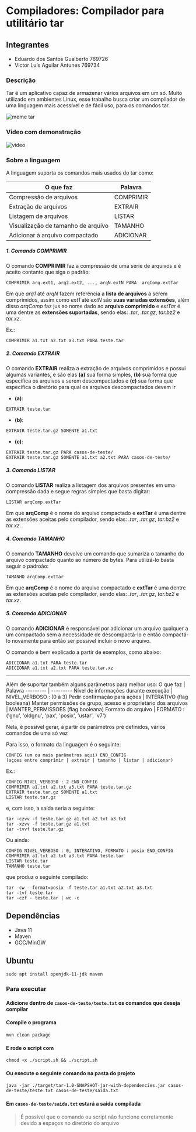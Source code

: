# Compiladores: Compilador para utilitário tar

## Integrantes ##

- Eduardo dos Santos Gualberto 769726
- Victor Luís Aguilar Antunes 769734

### Descrição
Tar é um aplicativo capaz de armazenar vários arquivos em um só. Muito utilizado em ambientes Linux, esse trabalho busca criar um compilador de uma linguagem mais acessível e de fácil uso, para os comandos tar.

![meme tar](https://imgs.xkcd.com/comics/tar.png)

### Vídeo com demonstração

![video]()

### Sobre a linguagem
A linguagem suporta os comandos mais usados do tar como:

O que faz | Palavra
--------- | ---------
Compressão de arquivos | COMPRIMIR
Extração de arquivos | EXTRAIR
Listagem de arquivos | LISTAR
Visualização de tamanho de arquivo | TAMANHO
Adicionar à arquivo compactado | ADICIONAR

##### 1. Comando COMPRIMIR
O comando **COMPRIMIR** faz a compressão de uma série de arquivos e é aceito contanto que siga o padrão: 
```
COMPRIMIR arq.ext1, arq2.ext2, ..., arqN.extN PARA  arqComp.extTar
```
Em que *arq1* até *arqN* fazem referëncia a **lista de arquivos** a serem comprimidos, assim como *ext1* até *extN* são **suas variadas extensões**, além disso *arqComp* faz jus ao nome dado ao **arquivo comprimido** e *extTar* é uma dentre as **extensões suportadas**, sendo elas: *.tar*, *.tar.gz*, *tar.bz2* e *tar.xz*.

Ex.:
```
COMPRIMIR a1.txt a2.txt a3.txt PARA teste.tar
```

##### 2. Comando EXTRAIR
O comando **EXTRAIR** realiza a extração de arquivos comprimidos e possui algumas variantes, e são elas **(a)** sua forma simples, **(b)** sua forma que específica os arquivos a serem descompactados e **(c)** sua forma que especifíca o diretório para qual os arquivos descompactados devem ir
- **(a)**:
```
EXTRAIR teste.tar
```

- **(b)**:
```
EXTRAIR teste.tar.gz SOMENTE a1.txt
```

- **(c)**:
```
EXTRAIR teste.tar.gz PARA casos-de-teste/
EXTRAIR teste.tar.gz SOMENTE a1.txt a2.txt PARA casos-de-teste/
```

##### 3. Comando LISTAR
O comando **LISTAR** realiza a listagem dos arquivos presentes em uma compressão dada e segue regras simples que basta digitar: 
```
LISTAR arqComp.extTar
```
Em que **arqComp** é o nome do arquivo compactado e **extTar** é uma dentre as extensões aceitas pelo compilador, sendo elas: *.tar*, *.tar.gz*, *tar.bz2* e *tar.xz*.

##### 4. Comando TAMANHO
O comando **TAMANHO** devolve um comando que sumariza o tamanho do arquivo compactado quanto ao número de bytes. Para utilizá-lo basta seguir o padroão:
```
TAMANHO arqComp.extTar
```
Em que **arqComp** é o nome do arquivo compactado e **extTar** é uma dentre as extensões aceitas pelo compilador, sendo elas: *.tar*, *.tar.gz*, *tar.bz2* e *tar.xz*.

##### 5. Comando ADICIONAR
O comando **ADICIONAR** é responsável por adicionar um arquivo qualquer a um compactado sem a necessidade de descompactá-lo e então compactá-lo novamente para então ser possível incluir o novo arquivo. 

O comando é bem explicado a partir de exemplos, como abaixo:
```
ADICIONAR a1.txt PARA teste.tar
ADICIONAR a1.txt a2.txt PARA teste.tar.xz
```

------------


Além de suportar também alguns parâmetros para melhor uso:
O que faz | Palavra
--------- | ---------
Nível de informações durante execução | NIVEL_VERBOSO : (0 à 3)
Pedir confirmação para ações | INTERATIVO (flag booleana)
Manter permissões de grupo, acesso e proprietário dos arquivos | MANTER_PERMISSOES (flag booleana) 
Formato do arquivo | FORMATO : ('gnu', 'oldgnu', 'pax', 'posix', 'ustar', 'v7')

Nela, é possível gerar, à partir de parâmetros pré definidos, vários comandos de uma só vez

Para isso, o formato da linguagem é o seguinte:
```
CONFIG (um ou mais parâmetros aqui) END_CONFIG
(açoes entre comprimir | extrair | tamanho | listar | adicionar)
```

Ex.:
```
CONFIG NIVEL_VERBOSO : 2 END_CONFIG
COMPRIMIR a1.txt a2.txt a3.txt PARA teste.tar.gz
EXTRAIR teste.tar.gz SOMENTE a1.txt
LISTAR teste.tar.gz
```

e, com isso, a saída seria a seguinte:
```
tar -czvv -f teste.tar.gz a1.txt a2.txt a3.txt
tar -xzvv -f teste.tar.gz a1.txt
tar -tvvf teste.tar.gz
```
Ou ainda:
```
CONFIG NIVEL_VERBOSO : 0, INTERATIVO, FORMATO : posix END_CONFIG
COMPRIMIR a1.txt a2.txt a3.txt PARA teste.tar
LISTAR teste.tar
TAMANHO teste.tar
```

que produz o seguinte compilado:
```
tar -cw --format=posix -f teste.tar a1.txt a2.txt a3.txt
tar -tvf teste.tar
tar -czf - teste.tar | wc -c
```

## Dependências
- Java 11
- Maven
- GCC/MinGW
## Ubuntu
```
sudo apt install openjdk-11-jdk maven
```

### Para executar
#### Adicione dentro de ```casos-de-teste/teste.txt``` os comandos que deseja compilar
#### Compile o programa
```
mvn clean package
```

#### E rode o script com 
```
chmod +x ./script.sh && ./script.sh
```

#### Ou execute o seguinte comando na pasta do projeto
```
java -jar ./target/tar-1.0-SNAPSHOT-jar-with-dependencies.jar casos-de-teste/teste.txt casos-de-teste/saida.txt
```
#### Em ```casos-de-teste/saida.txt``` estará a saida compilada

> É possível que o comando ou script não funcione corretamente devido a espaços no diretório do arquivo
